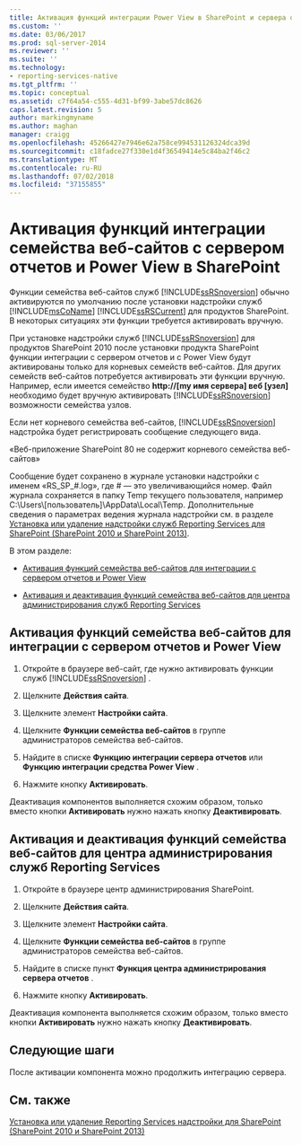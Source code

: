 ```yaml
---
title: Активация функций интеграции Power View в SharePoint и сервера отчетов | Документация Майкрософт
ms.custom: ''
ms.date: 03/06/2017
ms.prod: sql-server-2014
ms.reviewer: ''
ms.suite: ''
ms.technology:
- reporting-services-native
ms.tgt_pltfrm: ''
ms.topic: conceptual
ms.assetid: c7f64a54-c555-4d31-bf99-3abe57dc8626
caps.latest.revision: 5
author: markingmyname
ms.author: maghan
manager: craigg
ms.openlocfilehash: 45266427e7946e62a758ce994531126324dca39d
ms.sourcegitcommit: c18fadce27f330e1d4f36549414e5c84ba2f46c2
ms.translationtype: MT
ms.contentlocale: ru-RU
ms.lasthandoff: 07/02/2018
ms.locfileid: "37155855"
---
```

# <a name="activate-the-report-server-and-power-view-integration-features-in-sharepoint"></a>Активация функций интеграции семейства веб-сайтов с сервером отчетов и Power View в SharePoint
  Функции семейства веб-сайтов служб [!INCLUDE[ssRSnoversion](../includes/ssrsnoversion-md.md)] обычно активируются по умолчанию после установки надстройки служб [!INCLUDE[msCoName](../includes/msconame-md.md)] [!INCLUDE[ssRSCurrent](../includes/ssrscurrent-md.md)] для продуктов SharePoint. В некоторых ситуациях эти функции требуется активировать вручную.  
  
 При установке надстройки служб [!INCLUDE[ssRSnoversion](../includes/ssrsnoversion-md.md)] для продуктов SharePoint 2010 после установки продукта SharePoint функции интеграции с сервером отчетов и с Power View будут активированы только для корневых семейств веб-сайтов. Для других семейств веб-сайтов потребуется активировать эти функции вручную. Например, если имеется семейство **http://[my имя сервера] веб [узел]** необходимо будет вручную активировать [!INCLUDE[ssRSnoversion](../includes/ssrsnoversion-md.md)] возможности семейства узлов.  
  
 Если нет корневого семейства веб-сайтов, [!INCLUDE[ssRSnoversion](../includes/ssrsnoversion-md.md)] надстройка будет регистрировать сообщение следующего вида.  
  
 «Веб-приложение SharePoint 80 не содержит корневого семейства веб-сайтов»  
  
 Сообщение будет сохранено в журнале установки надстройки с именем «RS_SP_#.log», где # ― это увеличивающийся номер. Файл журнала сохраняется в папку Temp текущего пользователя, например C:\Users\\[пользователь]\AppData\Local\Temp. Дополнительные сведения о параметрах ведения журнала надстройки см. в разделе [Установка или удаление надстройки служб Reporting Services для SharePoint &#40;SharePoint 2010 и SharePoint 2013&#41;](install-windows/install-or-uninstall-the-reporting-services-add-in-for-sharepoint.md).  
  
 В этом разделе:  
  
-   [Активация функций семейства веб-сайтов для интеграции с сервером отчетов и Power View](#bkmk_features)  
  
-   [Активация и деактивация функций семейства веб-сайтов для центра администрирования служб Reporting Services](#bkmk_centraladmin)  
  
##  <a name="bkmk_features"></a> Активация функций семейства веб-сайтов для интеграции с сервером отчетов и Power View  
  
1.  Откройте в браузере веб-сайт, где нужно активировать функции служб [!INCLUDE[ssRSnoversion](../includes/ssrsnoversion-md.md)] .  
  
2.  Щелкните **Действия сайта**.  
  
3.  Щелкните элемент **Настройки сайта**.  
  
4.  Щелкните **Функции семейства веб-сайтов** в группе администраторов семейства веб-сайтов.  
  
5.  Найдите в списке **Функцию интеграции сервера отчетов** или **Функцию интеграции средства Power View** .  
  
6.  Нажмите кнопку **Активировать**.  
  
 Деактивация компонентов выполняется схожим образом, только вместо кнопки **Активировать** нужно нажать кнопку **Деактивировать**.  
  
##  <a name="bkmk_centraladmin"></a> Активация и деактивация функций семейства веб-сайтов для центра администрирования служб Reporting Services  
  
1.  Откройте в браузере центр администрирования SharePoint.  
  
2.  Щелкните **Действия сайта**.  
  
3.  Щелкните элемент **Настройки сайта**.  
  
4.  Щелкните **Функции семейства веб-сайтов** в группе администраторов семейства веб-сайтов.  
  
5.  Найдите в списке пункт **Функция центра администрирования сервера отчетов** .  
  
6.  Нажмите кнопку **Активировать**.  
  
 Деактивация компонента выполняется схожим образом, только вместо кнопки **Активировать** нужно нажать кнопку **Деактивировать**.  
  
## <a name="next-steps"></a>Следующие шаги  
 После активации компонента можно продолжить интеграцию сервера.  
  
## <a name="see-also"></a>См. также  
 [Установка или удаление Reporting Services надстройки для SharePoint &#40;SharePoint 2010 и SharePoint 2013&#41;](install-windows/install-or-uninstall-the-reporting-services-add-in-for-sharepoint.md)  
  
  
